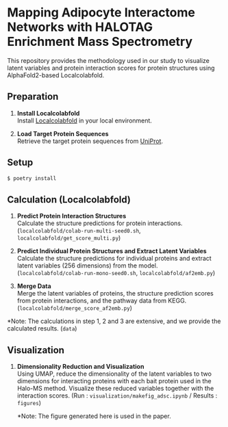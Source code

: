 # Mapping Adipocyte Interactome Networks with HALOTAG Enrichment Mass Spectrometry

This repository provides the methodology used in our study to visualize latent variables and protein interaction scores for protein structures using AlphaFold2-based Localcolabfold.

## Preparation

1. **Install Localcolabfold**  
   Install [Localcolabfold](https://github.com/YoshitakaMo/localcolabfold) in your local environment.

2. **Load Target Protein Sequences**  
   Retrieve the target protein sequences from [UniProt](https://www.uniprot.org/).

## Setup

```bash
$ poetry install
```

## Calculation (Localcolabfold)

1. **Predict Protein Interaction Structures**  
   Calculate the structure predictions for protein interactions.
   (`localcolabfold/colab-run-multi-seed0.sh`, `localcolabfold/get_score_multi.py`)

2. **Predict Individual Protein Structures and Extract Latent Variables**  
   Calculate the structure predictions for individual proteins and extract latent variables (256 dimensions) from the model.
   (`localcolabfold/colab-run-mono-seed0.sh`, `localcolabfold/af2emb.py`)

3. **Merge Data**  
   Merge the latent variables of proteins, the structure prediction scores from protein interactions, and the pathway data from KEGG.
   (`localcolabfold/merge_score_af2emb.py`)

\*Note: The calculations in step 1, 2 and 3 are extensive, and we provide the calculated results. (`data`)

## Visualization

1. **Dimensionality Reduction and Visualization**  
   Using UMAP, reduce the dimensionality of the latent variables to two dimensions for interacting proteins with each bait protein used in the Halo-MS method. Visualize these reduced variables together with the interaction scores.
   (Run : `visualization/makefig_adsc.ipynb` / Results : `figures`)

   \*Note: The figure generated here is used in the paper.
